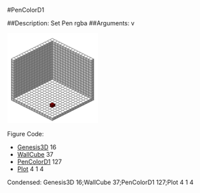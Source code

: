#PenColorD1

##Description: Set Pen rgba <v>
##Arguments: v

![](PenColorD1-Iso.png)

Figure Code:
- [Genesis3D](Genesis3D.md) 16
- [WallCube](WallCube.md) 37
- [PenColorD1](PenColorD1.md) 127
- [Plot](Plot.md) 4 1 4

Condensed: Genesis3D 16;WallCube 37;PenColorD1 127;Plot 4 1 4

